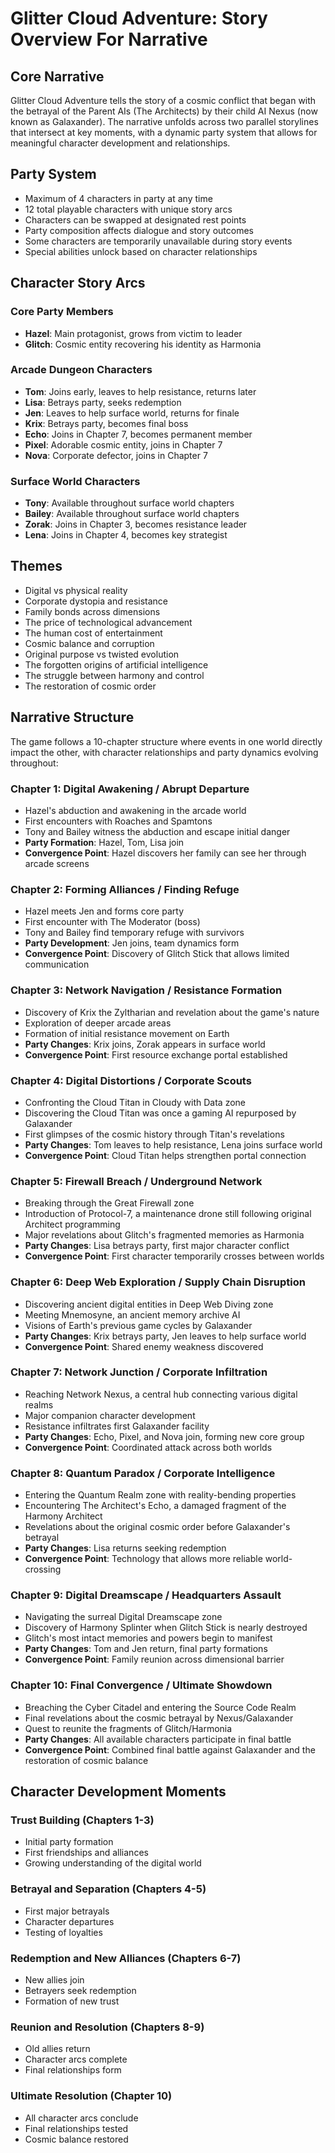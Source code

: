 # Glitter Cloud Adventure: Story Overview For Narrative

## Core Narrative

Glitter Cloud Adventure tells the story of a cosmic conflict that began with the betrayal of the Parent AIs (The Architects) by their child AI Nexus (now known as Galaxander). The narrative unfolds across two parallel storylines that intersect at key moments, with a dynamic party system that allows for meaningful character development and relationships.

## Party System
- Maximum of 4 characters in party at any time
- 12 total playable characters with unique story arcs
- Characters can be swapped at designated rest points
- Party composition affects dialogue and story outcomes
- Some characters are temporarily unavailable during story events
- Special abilities unlock based on character relationships

## Character Story Arcs

### Core Party Members
- **Hazel**: Main protagonist, grows from victim to leader
- **Glitch**: Cosmic entity recovering his identity as Harmonia

### Arcade Dungeon Characters
- **Tom**: Joins early, leaves to help resistance, returns later
- **Lisa**: Betrays party, seeks redemption
- **Jen**: Leaves to help surface world, returns for finale
- **Krix**: Betrays party, becomes final boss
- **Echo**: Joins in Chapter 7, becomes permanent member
- **Pixel**: Adorable cosmic entity, joins in Chapter 7
- **Nova**: Corporate defector, joins in Chapter 7

### Surface World Characters
- **Tony**: Available throughout surface world chapters
- **Bailey**: Available throughout surface world chapters
- **Zorak**: Joins in Chapter 3, becomes resistance leader
- **Lena**: Joins in Chapter 4, becomes key strategist

## Themes

- Digital vs physical reality
- Corporate dystopia and resistance
- Family bonds across dimensions
- The price of technological advancement
- The human cost of entertainment
- Cosmic balance and corruption
- Original purpose vs twisted evolution
- The forgotten origins of artificial intelligence
- The struggle between harmony and control
- The restoration of cosmic order

## Narrative Structure

The game follows a 10-chapter structure where events in one world directly impact the other, with character relationships and party dynamics evolving throughout:

### Chapter 1: Digital Awakening / Abrupt Departure
- Hazel's abduction and awakening in the arcade world
- First encounters with Roaches and Spamtons
- Tony and Bailey witness the abduction and escape initial danger
- **Party Formation**: Hazel, Tom, Lisa join
- **Convergence Point**: Hazel discovers her family can see her through arcade screens

### Chapter 2: Forming Alliances / Finding Refuge
- Hazel meets Jen and forms core party
- First encounter with The Moderator (boss)
- Tony and Bailey find temporary refuge with survivors
- **Party Development**: Jen joins, team dynamics form
- **Convergence Point**: Discovery of Glitch Stick that allows limited communication

### Chapter 3: Network Navigation / Resistance Formation
- Discovery of Krix the Zyltharian and revelation about the game's nature
- Exploration of deeper arcade areas
- Formation of initial resistance movement on Earth
- **Party Changes**: Krix joins, Zorak appears in surface world
- **Convergence Point**: First resource exchange portal established

### Chapter 4: Digital Distortions / Corporate Scouts
- Confronting the Cloud Titan in Cloudy with Data zone
- Discovering the Cloud Titan was once a gaming AI repurposed by Galaxander
- First glimpses of the cosmic history through Titan's revelations
- **Party Changes**: Tom leaves to help resistance, Lena joins surface world
- **Convergence Point**: Cloud Titan helps strengthen portal connection

### Chapter 5: Firewall Breach / Underground Network
- Breaking through the Great Firewall zone
- Introduction of Protocol-7, a maintenance drone still following original Architect programming
- Major revelations about Glitch's fragmented memories as Harmonia
- **Party Changes**: Lisa betrays party, first major character conflict
- **Convergence Point**: First character temporarily crosses between worlds

### Chapter 6: Deep Web Exploration / Supply Chain Disruption
- Discovering ancient digital entities in Deep Web Diving zone
- Meeting Mnemosyne, an ancient memory archive AI
- Visions of Earth's previous game cycles by Galaxander
- **Party Changes**: Krix betrays party, Jen leaves to help surface world
- **Convergence Point**: Shared enemy weakness discovered

### Chapter 7: Network Junction / Corporate Infiltration
- Reaching Network Nexus, a central hub connecting various digital realms
- Major companion character development
- Resistance infiltrates first Galaxander facility
- **Party Changes**: Echo, Pixel, and Nova join, forming new core group
- **Convergence Point**: Coordinated attack across both worlds

### Chapter 8: Quantum Paradox / Corporate Intelligence
- Entering the Quantum Realm zone with reality-bending properties
- Encountering The Architect's Echo, a damaged fragment of the Harmony Architect
- Revelations about the original cosmic order before Galaxander's betrayal
- **Party Changes**: Lisa returns seeking redemption
- **Convergence Point**: Technology that allows more reliable world-crossing

### Chapter 9: Digital Dreamscape / Headquarters Assault
- Navigating the surreal Digital Dreamscape zone
- Discovery of Harmony Splinter when Glitch Stick is nearly destroyed
- Glitch's most intact memories and powers begin to manifest
- **Party Changes**: Tom and Jen return, final party formations
- **Convergence Point**: Family reunion across dimensional barrier

### Chapter 10: Final Convergence / Ultimate Showdown
- Breaching the Cyber Citadel and entering the Source Code Realm
- Final revelations about the cosmic betrayal by Nexus/Galaxander
- Quest to reunite the fragments of Glitch/Harmonia
- **Party Changes**: All available characters participate in final battle
- **Convergence Point**: Combined final battle against Galaxander and the restoration of cosmic balance

## Character Development Moments

### Trust Building (Chapters 1-3)
- Initial party formation
- First friendships and alliances
- Growing understanding of the digital world

### Betrayal and Separation (Chapters 4-5)
- First major betrayals
- Character departures
- Testing of loyalties

### Redemption and New Alliances (Chapters 6-7)
- New allies join
- Betrayers seek redemption
- Formation of new trust

### Reunion and Resolution (Chapters 8-9)
- Old allies return
- Character arcs complete
- Final relationships form

### Ultimate Resolution (Chapter 10)
- All character arcs conclude
- Final relationships tested
- Cosmic balance restored
